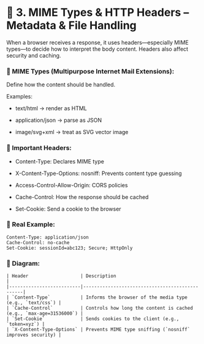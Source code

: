 # 🧾 3. MIME Types & HTTP Headers – Metadata & File Handling

When a browser receives a response, it uses headers—especially MIME types—to decide how to interpret the body content. Headers also affect security and caching.

### 🧩 MIME Types (Multipurpose Internet Mail Extensions):

Define how the content should be handled.

Examples:

- text/html → render as HTML

- application/json → parse as JSON

- image/svg+xml → treat as SVG vector image

### 🧩 Important Headers:

- Content-Type: Declares MIME type

- X-Content-Type-Options: nosniff: Prevents content type guessing

- Access-Control-Allow-Origin: CORS policies

- Cache-Control: How the response should be cached

- Set-Cookie: Send a cookie to the browser

### 📌 Real Example:

```
Content-Type: application/json
Cache-Control: no-cache
Set-Cookie: sessionId=abc123; Secure; HttpOnly
```

### 🧠 Diagram:

```
| Header                   | Description                                    |
|--------------------------|------------------------------------------------|
| `Content-Type`           | Informs the browser of the media type (e.g., `text/css`) |
| `Cache-Control`          | Controls how long the content is cached (e.g., `max-age=31536000`) |
| `Set-Cookie`             | Sends cookies to the client (e.g., `token=xyz`) |
| `X-Content-Type-Options` | Prevents MIME type sniffing (`nosniff` improves security) |
```
